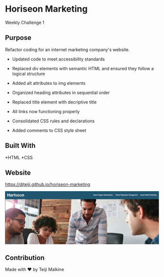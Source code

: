 # Horiseon Marketing
Weekly Challenge 1

## Purpose
Refactor coding for an internet marketing company's website.

- Updated code to meet accessibility standards

- Replaced div elements with semantic HTML and ensured they follow a logical structure

- Added alt attributes to img elements

- Organized heading attributes in sequential order

- Replaced title element with decriptive title

- All links now functioning properly

- Consolidated CSS rules and declarations

- Added comments to CSS style sheet



## Built With
*HTML
*CSS

## Website
https://djteiji.github.io/horiseon-marketing


<img src="./Screen Shot 2022-03-10 at 9.48.03 PM.PNG"/>

## Contribution
Made with ❤️ by Teiji Malkine
